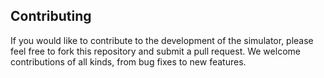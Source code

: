 
<h2>Contributing</h2>

<p>If you would like to contribute to the development of the simulator, please feel free to fork this repository and submit a pull request. We welcome contributions of all kinds, from bug fixes to new features.</p>

